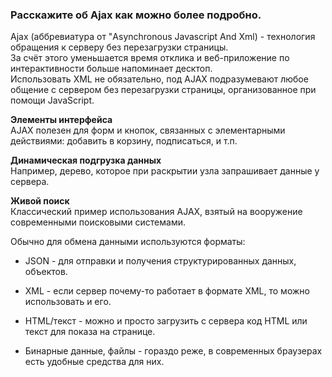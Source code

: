 ### Расскажите об Ajax как можно более подробно.

Ajax (аббревиатура от "Asynchronous Javascript And Xml) - технология обращения к серверу без перезагрузки страницы.   
За счёт этого уменьшается время отклика и веб-приложение по интерактивности больше напоминает десктоп.   
Использовать XML не обязательно, под AJAX подразумевают любое общение с сервером без перезагрузки страницы, организованное при помощи JavaScript.

**Элементы интерфейса**   
AJAX полезен для форм и кнопок, связанных с элементарными действиями: добавить в корзину, подписаться, и т.п.

**Динамическая подгрузка данных**   
Например, дерево, которое при раскрытии узла запрашивает данные у сервера. 

**Живой поиск**   
Классический пример использования AJAX, взятый на вооружение современными поисковыми системами.

Обычно для обмена данными используются форматы:

- JSON - для отправки и получения структурированных данных, объектов.

- XML - если сервер почему-то работает в формате XML, то можно использовать и его.

- HTML/текст - можно и просто загрузить с сервера код HTML или текст для показа на странице.

- Бинарные данные, файлы - гораздо реже, в современных браузерах есть удобные средства для них.
